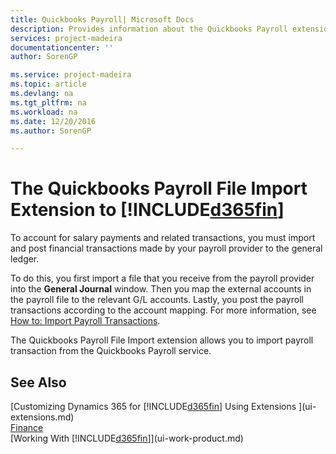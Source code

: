 ```yaml
---
title: Quickbooks Payroll| Microsoft Docs
description: Provides information about the Quickbooks Payroll extension
services: project-madeira
documentationcenter: ''
author: SorenGP

ms.service: project-madeira
ms.topic: article
ms.devlang: na
ms.tgt_pltfrm: na
ms.workload: na
ms.date: 12/20/2016
ms.author: SorenGP

---
```

# The Quickbooks Payroll File Import Extension to [!INCLUDE[d365fin](includes/d365fin_long_md.md)]
To account for salary payments and related transactions, you must import and post financial transactions made by your payroll provider to the general ledger. 

To do this, you first import a file that you receive from the payroll provider into the **General Journal** window. Then you map the external accounts in the payroll file to the relevant G/L accounts. Lastly, you post the payroll transactions according to the account mapping. For more information, see [How to: Import Payroll Transactions](finance-how-import-payroll-transactions.md).

The Quickbooks Payroll File Import extension allows you to import payroll transaction from the Quickbooks Payroll service.

## See Also
[Customizing Dynamics 365 for [!INCLUDE[d365fin](includes/d365fin_md.md)] Using Extensions ](ui-extensions.md)    
[Finance](finance.md)    
[Working With [!INCLUDE[d365fin](includes/d365fin_md.md)]](ui-work-product.md)

